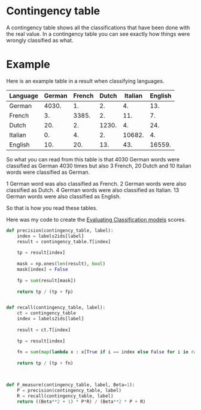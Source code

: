# Contingency table 
A contingency table shows all the classifications that have been done with the real value. In a contingency table you can see exactly how things were wrongly classified as what. 

# Example
Here is an example table in a result when classifying languages.

| Language | German | French | Dutch | Italian | English |
| -------- | ------ | ------ | ----- | ------- | ------- |
| German   | 4030.  | 1.     | 2.    | 4.      | 13.     | 
| French   | 3.     | 3385.  | 2.    | 11.     | 7.      |
| Dutch    | 20.    | 2.     | 1230. | 4.      | 24.     |
| Italian  | 0.     | 4.     | 2.    | 10682.  | 4.      |
| English  | 10.    | 20.    | 13.   | 43.     | 16559.  |

So what you can read from this table is that 4030 German words were classified as German 4030 times but also 3 French, 20 Dutch and 10 Italian words were classified as German. 

1 German word was also classified as French.
2 German words were also classified as Dutch.
4 German words were also classified as Italian.
13 German words were also classified as English. 

So that is how you read these tables. 

Here was my code to create the [Evaluating Classification models](Evaluating%20Classification%20models.md) scores.


```python
def precision(contingency_table, label):
    index = labels2ids[label]
    result = contingency_table.T[index]
    
    tp = result[index]
    
    mask = np.ones(len(result), bool)
    mask[index] = False
    
    fp = sum(result[mask])
    
    return tp / (tp + fp)


def recall(contingency_table, label):
    ct = contingency_table
    index = labels2ids[label]
    
    result = ct.T[index]
    
    tp = result[index]
    
    fn = sum(map(lambda x : x[True if i == index else False for i in range(len(ct))](True%20if%20i%20==%20index%20else%20False%20for%20i%20in%20range(len(ct))), ct.T))
    
    return tp / (tp + fn)
    


def F_measure(contingency_table, label, Beta=1):
    P = precision(contingency_table, label)
    R = recall(contingency_table, label)
    return ((Beta**2 + 1) * P*R) / (Beta**2 * P + R)
```

